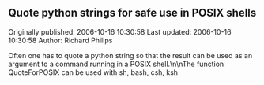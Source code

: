 ## Quote python strings for safe use in POSIX shells

Originally published: 2006-10-16 10:30:58
Last updated: 2006-10-16 10:30:58
Author: Richard Philips

Often one has to quote a python string so that the result can be used as an argument to a command running in a POSIX shell.\n\nThe function QuoteForPOSIX can be used with sh, bash, csh, ksh